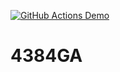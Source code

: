 [![GitHub Actions Demo](https://github.com/chitawebui131/4384GA/actions/workflows/first.yml/badge.svg?event=push)](https://github.com/chitawebui131/4384GA/actions/workflows/first.yml)

# 4384GA
